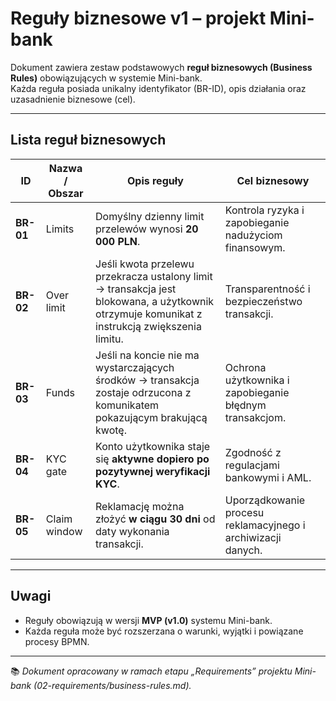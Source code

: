 #  Reguły biznesowe v1 – projekt Mini-bank

Dokument zawiera zestaw podstawowych **reguł biznesowych (Business Rules)** obowiązujących w systemie Mini-bank.  
Każda reguła posiada unikalny identyfikator (BR-ID), opis działania oraz uzasadnienie biznesowe (cel).

---

##  Lista reguł biznesowych

| ID | Nazwa / Obszar | Opis reguły | Cel biznesowy |
|----|----------------|--------------|----------------|
| **BR-01** | Limits | Domyślny dzienny limit przelewów wynosi **20 000 PLN**. | Kontrola ryzyka i zapobieganie nadużyciom finansowym. |
| **BR-02** | Over limit | Jeśli kwota przelewu przekracza ustalony limit → transakcja jest blokowana, a użytkownik otrzymuje komunikat z instrukcją zwiększenia limitu. | Transparentność i bezpieczeństwo transakcji. |
| **BR-03** | Funds | Jeśli na koncie nie ma wystarczających środków → transakcja zostaje odrzucona z komunikatem pokazującym brakującą kwotę. | Ochrona użytkownika i zapobieganie błędnym transakcjom. |
| **BR-04** | KYC gate | Konto użytkownika staje się **aktywne dopiero po pozytywnej weryfikacji KYC**. | Zgodność z regulacjami bankowymi i AML. |
| **BR-05** | Claim window | Reklamację można złożyć **w ciągu 30 dni** od daty wykonania transakcji. | Uporządkowanie procesu reklamacyjnego i archiwizacji danych. |

---

##  Uwagi

- Reguły obowiązują w wersji **MVP (v1.0)** systemu Mini-bank.  
- Każda reguła może być rozszerzana o warunki, wyjątki i powiązane procesy BPMN.  

---

📚 *Dokument opracowany w ramach etapu „Requirements” projektu Mini-bank (02-requirements/business-rules.md).*


